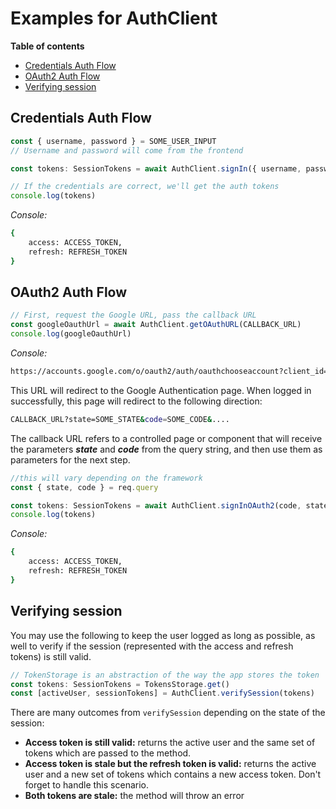 # Examples for AuthClient

**Table of contents**

- [Credentials Auth Flow](#credentials-auth-flow)
- [OAuth2 Auth Flow](#oauth2-auth-flow)
- [Verifying session](#verifying-session)

  

## Credentials Auth Flow

```typescript
const { username, password } = SOME_USER_INPUT
// Username and password will come from the frontend

const tokens: SessionTokens = await AuthClient.signIn({ username, password })

// If the credentials are correct, we'll get the auth tokens
console.log(tokens)
```
_Console:_
```bash
{
	access: ACCESS_TOKEN,
	refresh: REFRESH_TOKEN
}
```

## OAuth2 Auth Flow
```typescript
// First, request the Google URL, pass the callback URL
const googleOauthUrl = await AuthClient.getOAuthURL(CALLBACK_URL)
console.log(googleOauthUrl)
```
_Console:_
```bash
https://accounts.google.com/o/oauth2/auth/oauthchooseaccount?client_id=CLIENT_ID&redirect_uri=CALLBACK_URL
```
This URL will redirect to the Google Authentication page. When logged in successfully, this page will redirect to the following direction:
```bash
CALLBACK_URL?state=SOME_STATE&code=SOME_CODE&....
```
The callback URL refers to a controlled page or component that will receive the parameters _**state**_ and _**code**_ from the query string, and then use them as parameters for the next step.

```typescript
//this will vary depending on the framework
const { state, code } = req.query

const tokens: SessionTokens = await AuthClient.signInOAuth2(code, state)
console.log(tokens) 
```
_Console:_
```bash
{
	access: ACCESS_TOKEN,
	refresh: REFRESH_TOKEN
}
```
## Verifying session

You may use the following to keep the user logged as long as possible, as well to verify if the session (represented with the access and refresh tokens) is still valid.
```typescript
// TokenStorage is an abstraction of the way the app stores the token
const tokens: SessionTokens = TokensStorage.get()
const [activeUser, sessionTokens] = AuthClient.verifySession(tokens)
```
There are many outcomes from ``verifySession`` depending on the state of the session:

 - **Access token is still valid:** returns the active user and the same set of tokens which are passed to the method.
 - **Access token is stale but the refresh token is valid:** returns the active user and a new set of tokens which contains a new access token. Don't forget to handle this scenario.
 - **Both tokens are stale:** the method will throw an error